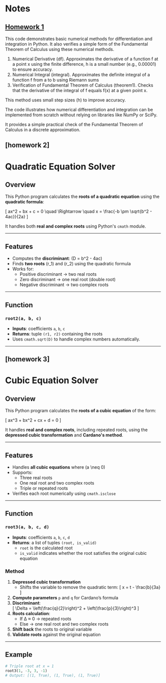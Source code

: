 # Notes

## [Homework 1]()

This code demonstrates basic numerical methods for differentiation and integration in Python. It also verifies a simple form of the Fundamental Theorem of Calculus using these numerical methods.</br>

1. Numerical Derivative (df). Approximates the derivative of a function f at a point x using the finite difference, h is a small number (e.g., 0.00001) to ensure accuracy.</br>
2. Numerical Integral (integral). Approximates the definite integral of a function f from a to b using Riemann sums </br>
3. Verification of Fundamental Theorem of Calculus (theorem1). Checks that the derivative of the integral of f equals f(x) at a given point x.</br>

This method uses small step sizes (h) to improve accuracy.

The code illustrates how numerical differentiation and integration can be implemented from scratch without relying on libraries like NumPy or SciPy.

It provides a simple practical check of the Fundamental Theorem of Calculus in a discrete approximation.

## [homework 2]
# Quadratic Equation Solver

## Overview
This Python program calculates the **roots of a quadratic equation** using the **quadratic formula**:

\[
ax^2 + bx + c = 0 \quad \Rightarrow \quad x = \frac{-b \pm \sqrt{b^2 - 4ac}}{2a}
\]

It handles both **real and complex roots** using Python's `cmath` module.

---

## Features
- Computes the **discriminant**: \(D = b^2 - 4ac\)
- Finds **two roots** \(r_1\) and \(r_2\) using the quadratic formula
- Works for:
  - Positive discriminant → two real roots
  - Zero discriminant → one real root (double root)
  - Negative discriminant → two complex roots

---

## Function
### `root2(a, b, c)`
- **Inputs**: coefficients `a`, `b`, `c`
- **Returns**: tuple `(r1, r2)` containing the roots
- Uses `cmath.sqrt(D)` to handle complex numbers automatically.

---

## [homework 3]
# Cubic Equation Solver

## Overview
This Python program calculates the **roots of a cubic equation** of the form:

\[
ax^3 + bx^2 + cx + d = 0
\]

It handles **real and complex roots**, including repeated roots, using the **depressed cubic transformation** and **Cardano's method**.

---

## Features
- Handles **all cubic equations** where \(a \neq 0\)
- Supports:
  - Three real roots
  - One real root and two complex roots
  - Triple or repeated roots
- Verifies each root numerically using `cmath.isclose`

---

## Function
### `root3(a, b, c, d)`
- **Inputs**: coefficients `a`, `b`, `c`, `d`
- **Returns**: a list of tuples `(root, is_valid)`  
  - `root` is the calculated root  
  - `is_valid` indicates whether the root satisfies the original cubic equation

### Method
1. **Depressed cubic transformation**  
   - Shifts the variable to remove the quadratic term:
     \[
     x = t - \frac{b}{3a}
     \]
2. **Compute parameters** `p` and `q` for Cardano’s formula
3. **Discriminant**:  
   \[
   \Delta = \left(\frac{q}{2}\right)^2 + \left(\frac{p}{3}\right)^3
   \]
4. **Roots calculation**:
   - If Δ ≈ 0 → repeated roots  
   - Else → one real root and two complex roots
5. **Shift back** the roots to original variable
6. **Validate roots** against the original equation

---

## Example
```python
# Triple root at x = 1
root3(1, -3, 3, -1)
# Output: [(1, True), (1, True), (1, True)]
```